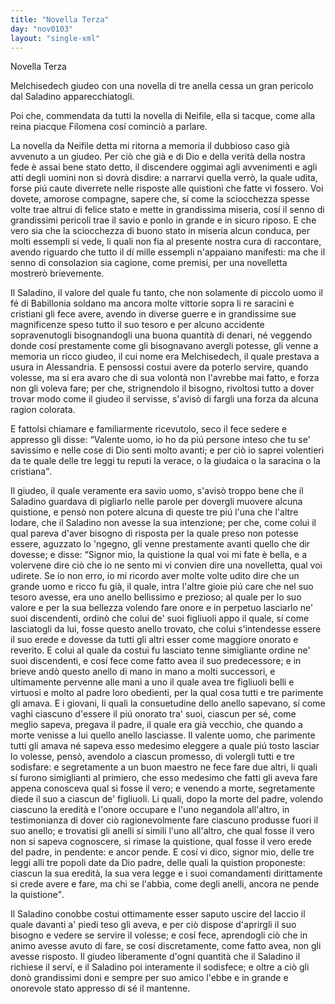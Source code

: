 ```yaml
---
title: "Novella Terza"
day: "nov0103"
layout: "single-xml"
---
```

<div id="nov0103" type="novella" who="filomena">
<head>Novella Terza</head>
<argument>
<p>
<milestone id="p01030001"/>
<name persref="melchisedech" type="person">Melchisedech</name> giudeo con una novella di tre anella cessa un gran pericolo dal 
            <name persref="saladino" type="person">Saladino</name> apparecchiatogli.</p>
</argument>
<div3 type="commentary" who="author">
<p>
<milestone id="p01030002"/>Poi che, commendata da tutti la novella di 
            <name persref="neifile" type="person">Neifile</name>, ella si tacque, come alla reina piacque 
            <name persref="filomena" type="person">Filomena</name> cosí cominciò a parlare.</p>
</div3>
<div3 type="commentary" who="filomena">
<p>
<milestone id="p01030003"/>La novella da 
            <name persref="neifile" type="person">Neifile</name> detta mi ritorna a memoria il dubbioso caso già avvenuto a un giudeo. Per ciò che già e di Dio e della verità della nostra fede è assai bene stato detto, il discendere oggimai agli avvenimenti e agli atti degli uomini non si dovrà disdire: a narrarvi quella verrò, la quale udita, forse piú caute diverrete nelle risposte alle quistioni che fatte vi fossero. 
            <milestone id="p01030004"/>Voi dovete, amorose compagne, sapere che, sí come la sciocchezza spesse volte trae altrui di felice stato e mette in grandissima miseria, cosí il senno di grandissimi pericoli trae il savio e ponlo in grande e in sicuro riposo. 
            <milestone id="p01030005"/>E che vero sia che la sciocchezza di buono stato in miseria alcun conduca, per molti essempli si vede, li quali non fia al presente nostra cura di raccontare, avendo riguardo che tutto il dí mille essempli n'appaiano manifesti: ma che il senno di consolazion sia cagione, come premisi, per una novelletta mostrerò brievemente.</p>
</div3>
<p>
<milestone id="p01030006"/>Il 
          <name persref="saladino" type="person">Saladino</name>, il valore del quale fu tanto, che non solamente di piccolo uomo il fé di 
          <name placeref="cairo" type="place">Babillonia</name> soldano ma ancora molte vittorie sopra li re saracini e cristiani gli fece avere, avendo in diverse guerre e in grandissime sue magnificenze speso tutto il suo tesoro e per alcuno accidente sopravenutogli bisognandogli una buona quantità di denari, né veggendo donde cosí prestamente come gli bisognavano avergli potesse, gli venne a memoria un ricco giudeo, il cui nome era 
          <name persref="melchisedech" type="person">Melchisedech</name>, il quale prestava a usura in 
          <name placeref="alessandriaeg" type="place">Alessandria</name>. 
          <milestone id="p01030007"/>E pensossi costui avere da poterlo servire, quando volesse, ma sí era avaro che di sua volontà non l'avrebbe mai fatto, e forza non gli voleva fare; per che, strignendolo il bisogno, rivoltosi tutto a dover trovar modo come il giudeo il servisse, s'avisò di fargli una forza da alcuna ragion colorata.</p>
<p>
<milestone id="p01030008"/>E fattolsi chiamare e familiarmente ricevutolo, seco il fece sedere e appresso gli disse: 
          <q direct="unspecified" who="saladino">Valente uomo, io ho da piú persone inteso che tu se' savissimo e nelle cose di Dio senti molto avanti; e per ciò io saprei volentieri da te quale delle tre leggi tu reputi la verace, o la giudaica o la saracina o la cristiana</q>.</p>
<p>
<milestone id="p01030009"/>Il giudeo, il quale veramente era savio uomo, s'avisò troppo bene che il 
          <name persref="saladino" type="person">Saladino</name> guardava di pigliarlo nelle parole per dovergli muovere alcuna quistione, e pensò non potere alcuna di queste tre piú l'una che l'altre lodare, che il 
          <name persref="saladino" type="person">Saladino</name> non avesse la sua intenzione; per che, come colui il qual pareva d'aver bisogno di risposta per la quale preso non potesse essere, aguzzato lo 'ngegno, gli venne prestamente avanti quello che dir dovesse; e disse: 
          <milestone id="p01030010"/>
<q direct="unspecified" who="melchisedech">Signor mio, la quistione la qual voi mi fate è bella, e a volervene dire ciò che io ne sento mi vi convien dire una novelletta, qual voi udirete. 
          <milestone id="p01030011"/>Se io non erro, io mi ricordo aver molte volte udito dire che un grande uomo e ricco fu già, il quale, intra l'altre gioie piú care che nel suo tesoro avesse, era uno anello bellissimo e prezioso; al quale per lo suo valore e per la sua bellezza volendo fare onore e in perpetuo lasciarlo ne' suoi discendenti, ordinò che colui de' suoi figliuoli appo il quale, sí come lasciatogli da lui, fosse questo anello trovato, che colui s'intendesse essere il suo erede e dovesse da tutti gli altri esser come maggiore onorato e reverito. 
          <milestone id="p01030012"/>E colui al quale da costui fu lasciato tenne simigliante ordine ne' suoi discendenti, e cosí fece come fatto avea il suo predecessore; e in brieve andò questo anello di mano in mano a molti successori, e ultimamente pervenne alle mani a uno il quale avea tre figliuoli belli e virtuosi e molto al padre loro obedienti, per la qual cosa tutti e tre parimente gli amava. 
          <milestone id="p01030013"/>E i giovani, li quali la consuetudine dello anello sapevano, sí come vaghi ciascuno d'essere il piú onorato tra' suoi, ciascun per sé, come meglio sapeva, pregava il padre, il quale era già vecchio, che quando a morte venisse a lui quello anello lasciasse. 
          <milestone id="p01030014"/>Il valente uomo, che parimente tutti gli amava né sapeva esso medesimo eleggere a quale piú tosto lasciar lo volesse, pensò, avendolo a ciascun promesso, di volergli tutti e tre sodisfare: e segretamente a un buon maestro ne fece fare due altri, li quali sí furono simiglianti al primiero, che esso medesimo che fatti gli aveva fare appena conosceva qual si fosse il vero; e venendo a morte, segretamente diede il suo a ciascun de' figliuoli. 
          <milestone id="p01030015"/>Li quali, dopo la morte del padre, volendo ciascuno la eredità e l'onore occupare e l'uno negandola all'altro, in testimonianza di dover ciò ragionevolmente fare ciascuno produsse fuori il suo anello; e trovatisi gli anelli sí simili l'uno all'altro, che qual fosse il vero non si sapeva cognoscere, si rimase la quistione, qual fosse il vero erede del padre, in pendente: e ancor pende. 
          <milestone id="p01030016"/>E cosí vi dico, signor mio, delle tre leggi alli tre popoli date da Dio padre, delle quali la quistion proponeste: ciascun la sua eredità, la sua vera legge e i suoi comandamenti dirittamente si crede avere e fare, ma chi se l'abbia, come degli anelli, ancora ne pende la quistione</q>.</p>
<p>
<milestone id="p01030017"/>Il 
          <name persref="saladino" type="person">Saladino</name> conobbe costui ottimamente esser saputo uscire del laccio il quale davanti a' piedi teso gli aveva, e per ciò dispose d'aprirgli il suo bisogno e vedere se servire il volesse; e cosí fece, aprendogli ciò che in animo avesse avuto di fare, se cosí discretamente, come fatto avea, non gli avesse risposto. 
          <milestone id="p01030018"/>Il giudeo liberamente d'ogni quantità che il 
          <name persref="saladino" type="person">Saladino</name> il richiese il serví, e il 
          <name persref="saladino" type="person">Saladino</name> poi interamente il sodisfece; e oltre a ciò gli donò grandissimi doni e sempre per suo amico l'ebbe e in grande e onorevole stato appresso di sé il mantenne.</p>
</div>